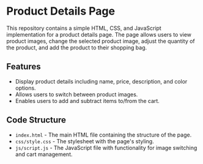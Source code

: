 # Product Details Page
This repository contains a simple HTML, CSS, and JavaScript implementation for a product details page. The page allows users to view product images, change the selected product image, adjust the quantity of the product, and add the product to their shopping bag.

## Features
- Display product details including name, price, description, and color options.
- Allows users to switch between product images.
- Enables users to add and subtract items to/from the cart.

## Code Structure
- `index.html` - The main HTML file containing the structure of the page. 
- `css/style.css` - The stylesheet with the page's styling.
- `js/script.js` - The JavaScript file with functionality for image switching and cart management.
